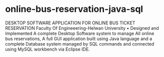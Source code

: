 # online-bus-reservation-java-sql
DESKTOP SOFTWARE APPLICATION FOR ONLINE BUS TICKET RESERVATION Faculty Of Engineeering-Helwan University • Designed and Implemented A complete Desktop Software system to manage All online bus reservations, A full GUI application built using Java language and a complete Database system managed by SQL commands and connected using MySQL workbench via Eclipse IDE.
